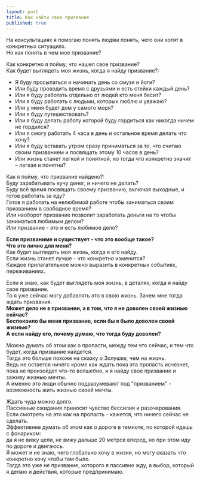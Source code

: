 ```yaml
---
layout: post
title: Как найти свое призвание
published: true
---
```

На консультациях я помогаю понять людям понять, чего они хотят в конкретных ситуациях.\
Но как понять в чем мое призвание?

Как конкретно я пойму, что нашел свое призвание?\
Как будет выглядеть моя жизнь, когда я найду призвание?:
* Я буду просыпаться и начинать день со смузи и йоги?
* Или буду проводить время с друзьями и есть стейки каждый день?
* Или я буду работать отдельно от людей кто меня бесит?
* Или я буду работать с людьми, которых люблю и уважаю?
* Или у меня будет дом у самого моря?
* Или я буду путешествовать?
* Или я буду делать работу которой буду гордиться как никогда ничем не гордился?
* Или я смогу работать 4 часа в день и остальное время делать что хочу?
* Или я буду вставать утром сразу приниматься за то, что считаю своим призванием и посвящать этому 10 часов в день?
* Или жизнь станет легкой и понятной, но тогда что конкретно значит – легкая и понятна?

Как я пойму, что призвание найдено?:\
Буду зарабатывать кучу денег, и ничего не делать?\
Буду всё время посвящать своему призванию, включая выходные, и готов работать за еду?\
Готов я работать на нелюбимой работе чтобы заниматься своим призванием в свободное время?\
Или наоборот призвание позволит заработать деньги на то чтобы заниматься любимым делом?\
Или призвание - это и есть любимое дело?

**Если призваниме и существует - что это вообще такое?\
Что это лично для меня?**\
Как будет выглядеть моя жизнь, когда я его найду.\
Если жизнь станет лучше - что конкретно изменится?\
Каждое прилагательное можно выразить в конкретных событиях, переживаниях.

Если я знаю, как будет выглядеть моя жизнь, в деталях, когда я найду свое призвание.\
То я уже сейчас могу добавлять это в свою жизнь. Зачем мне тогда ждать призвания.\
**Может дело не в призвании, а в том, что я не доволен своей жизнью сейчас?\
Беспокоило бы меня призвание, если бы я было доволен своей жизнью?\
А если найду его, почему думаю, что тогда буду доволен?**

Можно думать об этом как о пропасти, между тем что сейчас, и тем что будет, когда призвание найдется.\
Тогда это больше похоже на сказку о Золушке, чем на жизнь.\
Ведь не остается ничего кроме как ждать пока эта пропасть исчезнет, пока не произойдет что-то волшебно, и я найду свое призвание и заживу жизнью мечты.\
А именно это люди обычно подразумевают под "призванием" - возможность жить жизнью своей мечты.

Ждать чуда можно долго.\
Пассивные ожидания приносят чувство бессилия и разочарования.\
Если смотреть на это как на пропасть - кажется, что ничего сейчас не сделать.\
Эффективнее думать об этом как о дороге в темноте, по которой идешь с фонариком:\
да я не вижу цели, не вижу дальше 20 метров вперед, но при этом иду по дороге и двигаюсь.\
Я может и не знаю, чего глобально хочу в жизни, но могу сказать что конкретно хочу чтобы там было.\
Тогда это уже не призвание, которого я пассивно жду, а выбор, который я делаю и действия, которые предпринимаю.
